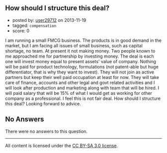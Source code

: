 ## How should I structure this deal?

- posted by: [user29712](https://stackexchange.com/users/-1/29712-user29712) on 2013-11-19
- tagged: `compensation`
- score: 0

<p>I am running a small FMCG business. The products is in good demand in the market, but I am facing all issues of small business, such as capital shortage, no team. At present it not making money. Two people known to me approached me for partnership by investing money. The deal is each one will invest money equal to present assets' value of company. Nothing will be paid for product technology, formulations (not patent-able but huge differentiator, that is why they want to invest). They will not join as active partners but keep their well paid occupation at least for now. They will take care of finance, accounts and other legal and govt related activities and I will look after production and marketing along with team that will be hired. I will paid salary that will be 15% of what I would get as working for other company as a professional. I feel this is not fair deal. How should I structure this deal? Looking forward to advice.</p>


## No Answers

There were no answers to this question.


---

All content is licensed under the [CC BY-SA 3.0 license](https://creativecommons.org/licenses/by-sa/3.0/).

